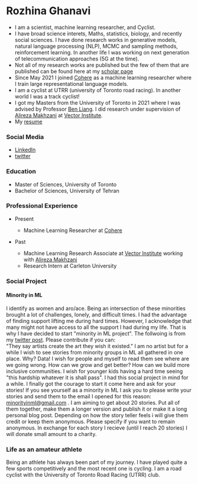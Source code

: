 # Rozhina Ghanavi

- I am a scientist, machine learning researcher, and Cyclist.<br/> 
- I have broad science interets, Maths, statistics, biology, and recently social sciences. I have done research works in generative models, natural language processing (NLP), MCMC and sampling methods, reinforcement learning. In another life I was working on next generation of telecommunication approaches (5G at the time). <br/>
- Not all of my research works are published but the few of them that are published can be found here at my [scholar page](https://scholar.google.ca/citations?user=zbrHCycAAAAJ&hl=en)<br/>
- Since May 2021 I joined [Cohere](https://cohere.ai/) as a machine learning researcher where I train large representational language models.<br/> 
- I am a cyclist at UTRR (university of Toronto road racing). In another world I was a track cyclist! <br/> 
- I got my Masters from the University of Toronto in 2021 where I was advised by Professor [Ben Liang](https://www.comm.utoronto.ca/~liang/). I did research under supervision of [Alireza Makhzani](http://www.alireza.ai/) at [Vector Institute](https://vectorinstitute.ai/).<br/>
- My [resume](https://docs.google.com/document/d/1sHvYu-cOZ3oJQyIJANGHJORWYKsVxR3OyoGWGjoBZtA/edit?usp=sharing)

### Social Media
- [LinkedIn](https://www.linkedin.com/in/rozhina-ghanavi) <br/>
- [twitter](https://twitter.com/_ghnn_)

### Education 
- Master of Sciences, University of Toronto
- Bachelor of Sciences, University of Tehran 

### Professional Experience
- Present
  - Machine Learning Researcher at [Cohere](https://cohere.ai/)

- Past
  - Machine Learning Research Associate at [Vector Institute](https://vectorinstitute.ai/) working with [Alireza Makhzani](http://www.alireza.ai/)
  - Research Intern	at Carleton University

### Social Project
#### Minority in ML
I identify as women and aro/ace. Being an intersection of these minorities brought a lot of challenges, lonely, and difficult times. I had the advantage of finding support lifting me during hard times. However, I acknowledge that many might not have access to all the support I had during my life. That is why I have decided to start "minority in ML project". The follwoing is from my [twitter post](https://twitter.com/_ghnn_/status/1481716036508467201?s=20). Please contribute if you can:<br/>
"They say artists create the art they wish it existed."
I am no artist but for a while I wish to see stories from minority groups in ML all gathered in one place. Why? Data! I wish for people and myself to read them see where are we going wrong. How can we grow and get better? How can we build more inclusive communities. I wish for younger kids having a hard time seeing "this hardship whatever it is shall pass". I had this social project in mind for a while. I finally got the courage to start it come here and ask for your stories!
If you see yourself as a minority in ML I ask you to please write your stories and send them to the email I opened for this reason:
minorityinml@gmail.com . I am aiming to get about 20 stories. Put all of them together, make them a longer version and publish it or make it a long personal blog post. Depending on how the story teller feels i will give them credit or keep them anonymous.
Please specify if you want to remain anonymous. In exchange for each story I recieve (until I reach 20 stories) I will donate small amount to a charity.

### Life as an amateur athlete
Being an athlete has always been part of my journey. I have played quite a few sports competitively and the most recent one is cycling. I am a road cyclist with the University of Toronto Road Racing (UTRR) club.


